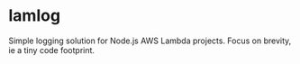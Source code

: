 # lamlog
Simple logging solution for Node.js AWS Lambda projects. Focus on brevity, ie a tiny code footprint.
